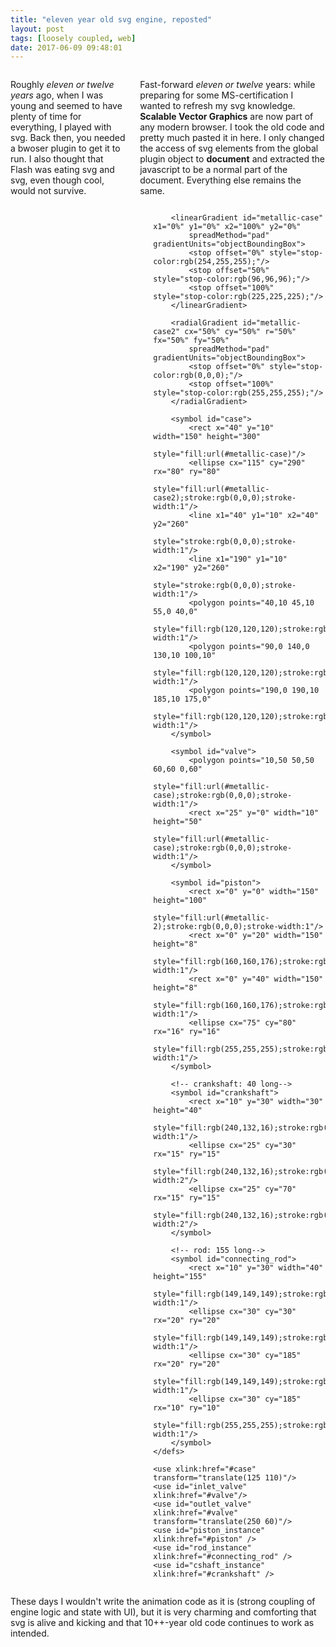 ```yaml
---
title: "eleven year old svg engine, reposted"
layout: post
tags: [loosely coupled, web]
date: 2017-06-09 09:48:01
---
```


<div class="container">

<div class="row">

<div class="six columns" markdown="1">

Roughly _eleven or twelve years_ ago, when I was young and seemed to have plenty of time for everything, I played with svg.
Back then, you needed a bwoser plugin to get it to run. I also thought that Flash was eating svg and svg, even though cool,
would not survive.

Fast-forward _eleven or twelve_ years: while preparing for some MS-certification I wanted to refresh my svg knowledge.
__Scalable Vector Graphics__ are now part of any modern browser. I took the old code and pretty much pasted it in here.
I only changed the access of svg elements from the global plugin object to __document__ and extracted the javascript to be
a normal part of the document. Everything else remains the same.

</div>
<div class="six columns">

<svg width="500" height="500">
	<defs>
		<linearGradient id="metallic-2" x1="0%" y1="0%" x2="100%" y2="0%"
			spreadMethod="pad" gradientUnits="objectBoundingBox">
			<stop offset="0%" style="stop-color:rgb(254,255,255);"/>
			<stop offset="13%" style="stop-color:rgb(96,96,96);"/>
			<stop offset="26%" style="stop-color:rgb(160,160,160);"/>
			<stop offset="47%" style="stop-color:rgb(225,225,225);"/>
			<stop offset="62%" style="stop-color:rgb(255,255,255);"/>
			<stop offset="80%" style="stop-color:rgb(225,225,225);"/>
			<stop offset="100%" style="stop-color:rgb(96,96,96);"/>
		</linearGradient>

		<linearGradient id="metallic-case" x1="0%" y1="0%" x2="100%" y2="0%"
			spreadMethod="pad" gradientUnits="objectBoundingBox">
			<stop offset="0%" style="stop-color:rgb(254,255,255);"/>
			<stop offset="50%" style="stop-color:rgb(96,96,96);"/>
			<stop offset="100%" style="stop-color:rgb(225,225,225);"/>
		</linearGradient>

		<radialGradient id="metallic-case2" cx="50%" cy="50%" r="50%" fx="50%" fy="50%"
			spreadMethod="pad" gradientUnits="objectBoundingBox">
			<stop offset="0%" style="stop-color:rgb(0,0,0);"/>
			<stop offset="100%" style="stop-color:rgb(255,255,255);"/>
		</radialGradient>

		<symbol id="case">
			<rect x="40" y="10" width="150" height="300"
							 style="fill:url(#metallic-case)"/>
			<ellipse cx="115" cy="290" rx="80" ry="80"
							 style="fill:url(#metallic-case2);stroke:rgb(0,0,0);stroke-width:1"/>
			<line x1="40" y1="10" x2="40" y2="260"
					 style="stroke:rgb(0,0,0);stroke-width:1"/>
			<line x1="190" y1="10" x2="190" y2="260"
					 style="stroke:rgb(0,0,0);stroke-width:1"/>
			<polygon points="40,10 45,10 55,0 40,0"
					 style="fill:rgb(120,120,120);stroke:rgb(0,0,0);stroke-width:1"/>
			<polygon points="90,0 140,0 130,10 100,10"
					 style="fill:rgb(120,120,120);stroke:rgb(0,0,0);stroke-width:1"/>
			<polygon points="190,0 190,10 185,10 175,0"
					 style="fill:rgb(120,120,120);stroke:rgb(0,0,0);stroke-width:1"/>
		</symbol>

		<symbol id="valve">
			<polygon points="10,50 50,50 60,60 0,60"
					 style="fill:url(#metallic-case);stroke:rgb(0,0,0);stroke-width:1"/>
			<rect x="25" y="0" width="10" height="50"
							 style="fill:url(#metallic-case);stroke:rgb(0,0,0);stroke-width:1"/>
		</symbol>

		<symbol id="piston">
			<rect x="0" y="0" width="150" height="100"
				 style="fill:url(#metallic-2);stroke:rgb(0,0,0);stroke-width:1"/>
			<rect x="0" y="20" width="150" height="8"
				 style="fill:rgb(160,160,176);stroke:rgb(0,0,0);stroke-width:1"/>
			<rect x="0" y="40" width="150" height="8"
				 style="fill:rgb(160,160,176);stroke:rgb(0,0,0);stroke-width:1"/>
			<ellipse cx="75" cy="80" rx="16" ry="16"
				 style="fill:rgb(255,255,255);stroke:rgb(0,0,0);stroke-width:1"/>
		</symbol>

		<!-- crankshaft: 40 long-->
		<symbol id="crankshaft">
			<rect x="10" y="30" width="30" height="40"
				 style="fill:rgb(240,132,16);stroke:rgb(0,0,0);stroke-width:1"/>
			<ellipse cx="25" cy="30" rx="15" ry="15"
				 style="fill:rgb(240,132,16);stroke:rgb(0,0,0);stroke-width:2"/>
			<ellipse cx="25" cy="70" rx="15" ry="15"
				 style="fill:rgb(240,132,16);stroke:rgb(0,0,0);stroke-width:2"/>
		</symbol>

		<!-- rod: 155 long-->
		<symbol id="connecting_rod">
			<rect x="10" y="30" width="40" height="155"
				 style="fill:rgb(149,149,149);stroke:rgb(0,0,0);stroke-width:1"/>
			<ellipse cx="30" cy="30" rx="20" ry="20"
				 style="fill:rgb(149,149,149);stroke:rgb(0,0,0);stroke-width:1"/>
			<ellipse cx="30" cy="185" rx="20" ry="20"
				 style="fill:rgb(149,149,149);stroke:rgb(0,0,0);stroke-width:1"/>
			<ellipse cx="30" cy="185" rx="10" ry="10"
				 style="fill:rgb(255,255,255);stroke:rgb(0,0,0);stroke-width:1"/>
		</symbol>
	</defs>

	<use xlink:href="#case" transform="translate(125 110)"/>
	<use id="inlet_valve" xlink:href="#valve"/>
	<use id="outlet_valve" xlink:href="#valve" transform="translate(250 60)"/>
	<use id="piston_instance" xlink:href="#piston" />
	<use id="rod_instance" xlink:href="#connecting_rod" />	
	<use id="cshaft_instance" xlink:href="#crankshaft" />
</svg>

<script>
  let currframe = 0;
  const rodlength = 155;
  const shaftradius = 40;
  setInterval (nextFrame, 40);

  function nextFrame() {
    // Full rotation every 2 seconds -> 360 degrees / 50 frames = 7.2 degrees
    currcrankshaftangle = currframe * 7.2;
    
    // *** CRANKSHAFT ANIMATION ***
    crankshaft = document.getElementById("cshaft_instance");
    crankshaft.setAttribute("transform",`translate(215 340) rotate(${currcrankshaftangle} 25 70)`);

    // *** Connecting Rod ANIMATION ***
    rod = document.getElementById("rod_instance");
    rod.setAttribute("transform", 
    `translate(210 ${getYDisplacement(currcrankshaftangle, 185)}) rotate(${getRodAngle(currcrankshaftangle)} 30 30)`);
    
    // *** PISTON ANIMATION ***
    piston = document.getElementById("piston_instance");
    piston.setAttribute("transform", `translate(165 ${getYDisplacement(currcrankshaftangle, 135)})`);

    // *** VALVE ANIMATION ***
    in_valve = document.getElementById("inlet_valve");
    if (currframe >= 0 && currframe <= 5) {
        // open inlet
        in_valve.setAttribute("transform", `translate(170 ${60 + currframe*4})`);
    }
    else if (currframe >=25 && currframe <= 30) {
        // inlet closing
        in_valve.setAttribute("transform", `translate(170 ${80 - (currframe - 25) * 4})`);
    }

    out_valve = document.getElementById("outlet_valve");
    if (currframe >= 75 && currframe <= 80) {
        // open outlet
        out_valve.setAttribute("transform", `translate(250 ${60 + (currframe - 75) * 4})`);
    }
    else if (currframe >=94 && currframe <= 99) {
        // outlet closing
        out_valve.setAttribute("transform", `translate(250 ${80 - (currframe - 94) * 4})`);
    }

    currframe++;
    if (currframe == 100) currframe = 0;
  }

  /*** Trigonometry Functions ***/
  //
  // Gets the angle of the connecting rod in relation to the position of the crankshaft.
  //
  function getRodAngle(shaftangle) {
    shaftangle_rad = (Math.PI / 180) * shaftangle;
    with (Math) {
        anglerod_rad = asin(sin(shaftangle_rad) * (shaftradius / rodlength));
    }
    return -1 * anglerod_rad * (180 / Math.PI);
  }

  // Gets the Vertical displacement related to the rotation of the crankshaft
  //
  function getYDisplacement(shaftangle, offset) {
    shaftangle_rad = (Math.PI / 180) * shaftangle;
    with (Math) {
        ydisp = cos(shaftangle_rad) * shaftradius;
    }
    return offset + Math.floor(shaftradius - ydisp);
  }
</script>

</div>
</div>

<div class="row">

<div class="twelve columns">

These days I wouldn't write the animation code as it is (strong coupling of engine logic and state with UI), but it is very charming and comforting that svg is alive and kicking and that 10++-year old code continues to work as intended.

</div>
</div>
</div>